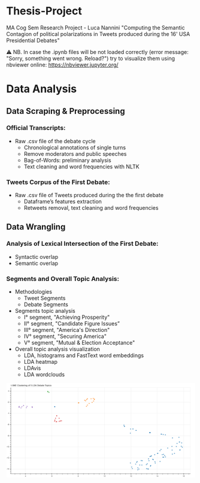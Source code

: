 # Thesis-Project
MA Cog Sem Research Project - Luca Nannini 
"Computing the Semantic Contagion of political polarizations in Tweets produced during the 16' USA Presidential Debates"

:warning: NB. In case the .ipynb files will be not loaded correctly (error message: "Sorry, something went wrong. Reload?") try to visualize them using nbviewer online: https://nbviewer.jupyter.org/

# Data Analysis
## Data Scraping & Preprocessing

### Official Transcripts:
* Raw .csv file of the debate cycle 
  * Chronological annotations of single turns
  * Remove moderators and public speeches
  * Bag-of-Words: preliminary analysis
  * Text cleaning and word frequencies with NLTK 

### Tweets Corpus of the First Debate:
* Raw .csv file of Tweets produced during the the first debate
  * Dataframe’s features extraction 
  * Retweets removal, text cleaning and word frequencies

## Data Wrangling

### Analysis of Lexical Intersection of the First Debate:
* Syntactic overlap 
* Semantic overlap 

### Segments and Overall Topic Analysis:
* Methodologies
  * Tweet Segments
  * Debate Segments
* Segments topic analysis
  * I° segment, "Achieving Prosperity"
  * II° segment, "Candidate Figure Issues”
  * III° segment, "America's Direction"
  * IV° segment, "Securing America"
  * V° segment, "Mutual & Election Acceptance"
* Overall topic analysis visualization
  * LDA, histograms and FastText word embeddings
  * LDA heatmap 
  * LDAvis 
  * LDA wordclouds

![alt text](https://github.com/luca-nannini/Thesis-Project/blob/master/t-SNE%20cluster%20of%20Debate%20LDA%205%20topics.png "Logo Title Text 1")
